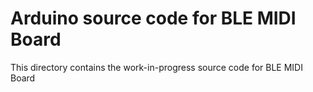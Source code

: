 # Arduino source code for BLE MIDI Board

This directory contains the work-in-progress source code for BLE MIDI Board
